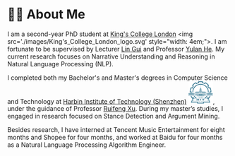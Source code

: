 # 👨‍🎓 About Me

I am a second-year PhD student at [King's College London](https://www.kcl.ac.uk/) <img src='./images/King's_College_London_logo.svg' style="width: 4em;">. I am fortunate to be supervised by Lecturer [Lin Gui](https://sites.google.com/view/lin-gui/about-me) and Professor [Yulan He](https://sites.google.com/view/yulanhe). My current research focuses on Narrative Understanding and Reasoning in Natural Language Processing (NLP). 

I completed both my Bachelor's and Master's degrees in Computer Science and Technology at [Harbin Institute of Technology (Shenzhen)](https://www.hitsz.edu.cn/) <img src='./images/hit.svg' style="width: 4em;">, under the guidance of Professor [Ruifeng Xu](http://faculty.hitsz.edu.cn/xuruifeng). During my master’s studies, I engaged in research focused on Stance Detection and Argument Mining.

Besides research, I have interned at Tencent Music Entertainment for eight months and Shopee for four months, and worked at Baidu for four months as a Natural Language Processing Algorithm Engineer.
